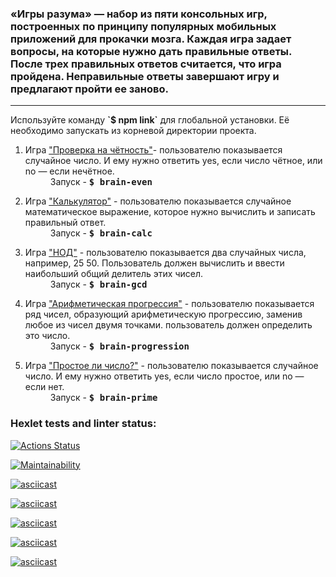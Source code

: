 <h3>«Игры разума» — набор из пяти консольных игр, построенных по принципу популярных мобильных приложений для прокачки мозга. Каждая игра задает вопросы, на которые нужно дать правильные ответы. После трех правильных ответов считается, что игра пройдена. Неправильные ответы завершают игру и предлагают пройти ее заново.</h3>
<hr>
Используйте команду <strong>`$ npm link`</strong> для глобальной установки. Её необходимо запускать из корневой директории проекта.

<ol>
<li><dl>
<dt>Игра <ins>"Проверка на чётность"</ins>- пользователю показывается случайное число. И ему нужно ответить yes, если число чётное, или no — если нечётное.</dt>
<dd>Запуск - <strong><samp>$ brain-even</samp></strong></dd>
</dl></li>
<li><dl>
<dt>Игра <ins>"Калькулятор"</ins> -  пользователю показывается случайное математическое выражение, которое нужно вычислить и записать правильный ответ.</dt>
<dd>Запуск - <strong><samp>$ brain-calc</samp></strong></dd>
</dl></li>
<li><dl>
<dt>Игра <ins>"НОД"</ins> - пользователю показывается два случайных числа, например, 25 50. Пользователь должен вычислить и ввести наибольший общий делитель этих чисел.</dt>
<dd>Запуск - <strong><samp>$ brain-gcd</samp></strong></dd>
</dl></li>
<li><dl>
<dt>Игра <ins>"Арифметическая прогрессия"</ins> - пользователю показывается ряд чисел, образующий арифметическую прогрессию, заменив любое из чисел двумя точками. пользователь должен определить это число.</dt>
<dd>Запуск - <strong><samp>$ brain-progression</samp></strong></dd>
</dl></li>
<li><dl>
<dt>Игра <ins>"Простое ли число?"</ins> - пользователю показывается случайное число. И ему нужно ответить yes, если число простое, или no — если нет.</dt>
<dd>Запуск - <strong><samp>$ brain-prime</samp></strong></dd>
</dl></li>
</ol>

### Hexlet tests and linter status:
[![Actions Status](https://github.com/Rogozhnikova/frontend-project-44/actions/workflows/hexlet-check.yml/badge.svg)](https://github.com/Rogozhnikova/frontend-project-44/actions)

[![Maintainability](https://api.codeclimate.com/v1/badges/77ce27307299babd0740/maintainability)](https://codeclimate.com/github/Rogozhnikova/frontend-project-44/maintainability)

[![asciicast](https://asciinema.org/a/mN8pFw2o2ezvUYdT2anV8iBrL.svg)](https://asciinema.org/a/mN8pFw2o2ezvUYdT2anV8iBrL)

[![asciicast](https://asciinema.org/a/kMFNSQlgDtAAxehB5gH3Mzf2g.svg)](https://asciinema.org/a/kMFNSQlgDtAAxehB5gH3Mzf2g)

[![asciicast](https://asciinema.org/a/k8Ro9y8WgYwZB85m6bHC4w8Wj.svg)](https://asciinema.org/a/k8Ro9y8WgYwZB85m6bHC4w8Wj)

[![asciicast](https://asciinema.org/a/iYRWFu0MeD07GzA0C5NZ5LW1t.svg)](https://asciinema.org/a/iYRWFu0MeD07GzA0C5NZ5LW1t)

[![asciicast](https://asciinema.org/a/H7Kq4nkeo4Z22Ask2GKbsfYJS.svg)](https://asciinema.org/a/H7Kq4nkeo4Z22Ask2GKbsfYJS)
